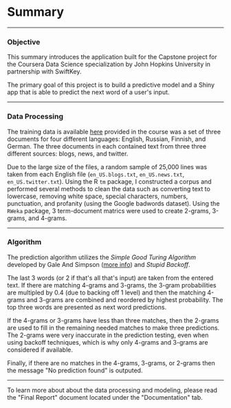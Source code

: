 # Summary

----------------------------------------------------------------------------------

### Objective

This summary introduces the application built for the Capstone project for the Coursera Data Science specialization by John Hopkins University in partnership with SwiftKey.

The primary goal of this project is to build a predictive model and a Shiny app that is able to predict the next word of a user's input.

----------------------------------------------------------------------------------

### Data Processing

The training data is available [here](https://d396qusza40orc.cloudfront.net/dsscapstone/dataset/Coursera-SwiftKey.zip) provided in the course was a set of three documents for four different languages: English, Russian, Finnish, and German. The three documents in each contained text from three three different sources: blogs, news, and twitter. 

Due to the large size of the files, a random sample of 25,000 lines was taken from each English file (`en_US.blogs.txt`, `en_US.news.txt`, `en_US.twitter.txt`). Using the R `tm` package, I constructed a corpus and performed several methods to clean the data such as converting text to lowercase, removing white space, special characters, numbers, punctuation, and profanity (using the Google badwords dataset). Using the `RWeka` package, 3 term-document matrics were used to create 2-grams, 3-grams, and 4-grams.

----------------------------------------------------------------------------------

### Algorithm

The prediction algorithm utilizes the _Simple Good Turing Algorithm_ developed by Gale And Simpson ([more info](http://www.grsampson.net/AGtf1.html)) and _Stupid Backoff_.

The last 3 words (or 2 if that's all that's input) are taken from the entered text. If there are matching 4-grams and 3-grams, the 3-gram probabilities are multipled by 0.4 (due to backing off 1 level) and then the matching 4-grams and 3-grams are combined and reordered by highest probability. The top three words are presented as next word predictions. 

If the 4-grams or 3-grams have less than three matches, then the 2-grams are used to fill in the remaining needed matches to make three predictions. The 2-grams were very inaccurate in the prediction testing, even when using backoff techniques, which is why only 4-grams and 3-grams are considered if available.

Finally, if there are no matches in the 4-grams, 3-grams, or 2-grams then the message "No prediction found" is outputed.

----------------------------------------------------------------------------------

To learn more about about the data processing and modeling, please read the "Final Report" document located under the "Documentation" tab.
